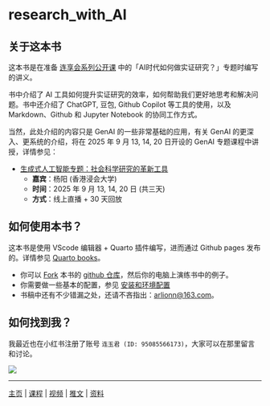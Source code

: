 # research_with_AI

## 关于这本书

这本书是在准备 [连享会系列公开课](https://www.lianxh.cn/open2025.html) 中的「AI时代如何做实证研究？」专题时编写的讲义。

书中介绍了 AI 工具如何提升实证研究的效率，如何帮助我们更好地思考和解决问题。书中还介绍了 ChatGPT, 豆包, Github Copilot 等工具的使用，以及 Markdown、Github 和 Jupyter Notebook 的协同工作方式。

当然，此处介绍的内容只是 GenAI 的一些非常基础的应用，有关 GenAI 的更深入、更系统的介绍，将在 2025 年 9 月 13, 14, 20 日开设的 GenAI 专题课程中讲授，详情参见：

- [生成式人工智能专题：社会科学研究的革新工具](https://www.lianxh.cn/AIR.html)
  - **嘉宾**：杨阳 (香港浸会大学)
  - **时间**：2025 年 9 月 13, 14, 20 日 (共三天)
  - **方式**：线上直播 + 30 天回放


## 如何使用本书？

这本书是使用 VScode 编辑器 + Quarto 插件编写，进而通过 Github pages 发布的。详情参见 [Quarto books](<https://lianxhcn.github.io/quarto_book/>)。 

- 你可以 [Fork](https://github.com/lianxhcn/research_with_AI/fork) 本书的 [github 仓库](https://github.com/lianxhcn/research_with_AI)，然后你的电脑上演练书中的例子。
- 你需要做一些基本的配置，参见 [安装和环境配置](01_install_Python_Anaconda.html)
- 书稿中还有不少错漏之处，还请不吝指出：<arlionn@163.com>。
  
## 如何找到我？

我最近也在小红书注册了账号 `连玉君 (ID: 95085566173)`，大家可以在那里留言和讨论。 

![](https://fig-lianxh.oss-cn-shenzhen.aliyuncs.com/20250726213625.png)


---

[主页](https://www.lianxh.cn) | [课程](https://www.lianxh.cn/details/17.html) | [视频](https://lianxh-class.cn/) | [推文](https://www.lianxh.cn/blogs/all.html) | [资料](https://www.lianxh.cn/share.html)
